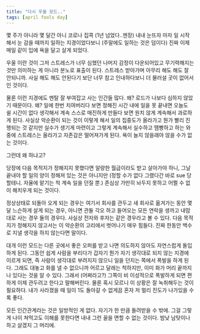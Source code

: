 ```yaml
---
title: "다시 우울 모드.."
tags: [april fools day]
---
```


몇 주가 아니라 몇 달간 아니 코로나 집콕 (1년 넘었다..젠장) 내내 눈뜨자 마자 일 시작해서 눈 감을 때까지 일하는 지경이었다보니 (주말에도 일하는 것은 덤이다) 진짜 이제 매일 같이 입에 욕을 달고 살게 되었다.

우울 이란 것이 그저 스트레스가 너무 심했던 나머지 감정이 다운되어있고 무기력해지는 것만 의미하는 게 아니라 분노로 표출이 된다. 스트레스 받아가며 아무리 해도 해도 잘 안되니까. 사실 해도 해도 안된다기 보단 너무 참고 인내하다보니 더 물러설 곳이 없어서인 것이다. 

물론 이런 지경에도 멘탈 잘 부여잡고 사는 인간들 많다. 왜? 로드가 나보다 심하지 않았기 때문이다. 왜? 일에 한번 치여버리다 보면 정해진 시간 내에 일을 못 끝내면 오늘도 쉴 시간이 없다 생각해서 계속 스스로 매진하게 만들다 보면 원치 않게 계속해서 과로하게 된다. 사실상 악순환이 되는 것이 이렇게 해서 일의 집중도가 올라가고 뭔가 빨리 진행되는 것 같지만 실수가 생기게 마련이고 그렇게 계속해서 실수하고 뗌빵하고 하는 와중에 스트레스는 올라가고 자존감은 떨어져가게 된다. 욕이 늘지 않을래야 않을 수가 없는 것이다.

그런데 왜 하냐고?

당장에 다음 목적지가 정해지지 못했다면 알량한 월급이라도 받고 살아가야 하니, 그날 끝내야 할 일의 양이 정해져 있는 것은 아니지만 (정할 수가 없다 그랬다간 바로 sue 당할테니. 자율에 맡기는 척 계속 일을 던질 뿐.) 존심상 가만히 놔두지 못하고 어쩔 수 없이 해치우게 되는 것이다.

정상상태로 되돌아 오게 되는 경우는 여기서 회사를 관두고 새 회사로 옮겨가는 동안 몇 달 느슨하게 살게 되는 경우, 아니면 관둘 각오 하고 들어오는 모든 연락을 생까고 내맘대로 사는 경우 둘의 경우다. 사실상 전자와 후자는 같은 경우라고 볼 수 있다. 다음 목적지가 정해지지 않고서는 이 악순환의 고리에서 벗어나기 매우 힘들다. 진짜 한동안 백수로 지낼 생각을 하지 않는다면 말이다. 

대개 이런 모드는 다른 곳에서 좋은 오퍼를 받고 나면 의도하지 않아도 자연스럽게 돌입하게 된다. 그동안 쉽게 사람을 부리다가 갑자기 뭔가 자기 생각대로 되지 않는 지경에 이르게 되면, 즉 사람이 생각대로 부려지지 않으니 일을 던지는 쪽에서 폭발을 하게 된다. 그래도 대놓고 화를 낼 수 없으니까 어르고 달래는 척하지만, 이미 화가 머리 끝까지 나 있다는 것을 알 수 있다. 그래서 (어쩌라고?) 그쪽이 비 이성적으로 폭발하게 되면 편하게 이제 관두려고 한다고 말해버린다. 물론 혹시 모르니 이 상황은 잘 녹취해두는 것이 필요하다. 내가 사라졌을 때 일이 1도 돌아갈 수 없게끔 혼자 저 멀리 진도가 나가있을 수록 좋다. 

모든 인간관계라는 것은 일방적인 게 없다. 자기가 한 만큼 돌려받을 수 밖에. 그걸 그렇게 나이 쳐먹고도 이해를 못한다면 내내 그런 꼴을 면할 수 없는 것이다. 밤낮 남탓이나 하고 살겠지 그 머리에.
